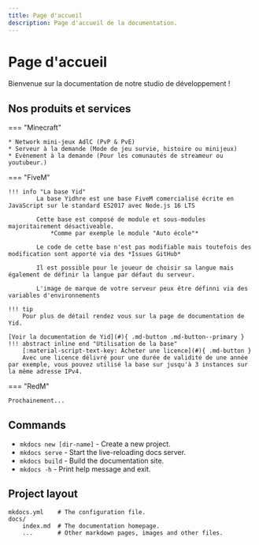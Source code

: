 ```yaml
---
title: Page d'accueil
description: Page d'accueil de la documentation.
---
```


# Page d'accueil

Bienvenue sur la documentation de notre studio de développement !

## Nos produits et services

=== "Minecraft"

    * Network mini-jeux AdlC (PvP & PvE)
    * Serveur à la demande (Mode de jeu survie, histoire ou minijeux)
    * Evènement à la demande (Pour les comunautés de streameur ou youtubeur.)

=== "FiveM"

    !!! info "La base Yid"
            La base Yidhre est une base FiveM comercialisé écrite en JavaScript sur le standard ES2017 avec Node.js 16 LTS
            
            Cette base est composé de module et sous-modules majoritairement désactiveable.
                *Comme par exemple le module "Auto école"*

            Le code de cette base n'est pas modifiable mais toutefois des modification sont apporté via des *Issues GitHub*

            Il est possible pour le joueur de choisir sa langue mais également de définir la langue par défaut du serveur.

            L'image de marque de votre serveur peux être définni via des variables d'environnements

    !!! tip
        Pour plus de détail rendez vous sur la page de documentation de Yid.
    
    [Voir la documentation de Yid](#){ .md-button .md-button--primary }
    !!! abstract inline end "Utilisation de la base"
        [:material-script-text-key: Acheter une licence](#){ .md-button }
        Avec une licence délivré pour une durée de validité de une année par exemple, vous pouvez utilisé la base sur jusqu'à 3 instances sur la même adresse IPv4.

    

            

=== "RedM"

    Prochainement...

## Commands

* `mkdocs new [dir-name]` - Create a new project.
* `mkdocs serve` - Start the live-reloading docs server.
* `mkdocs build` - Build the documentation site.
* `mkdocs -h` - Print help message and exit.

## Project layout

    mkdocs.yml    # The configuration file.
    docs/
        index.md  # The documentation homepage.
        ...       # Other markdown pages, images and other files.
